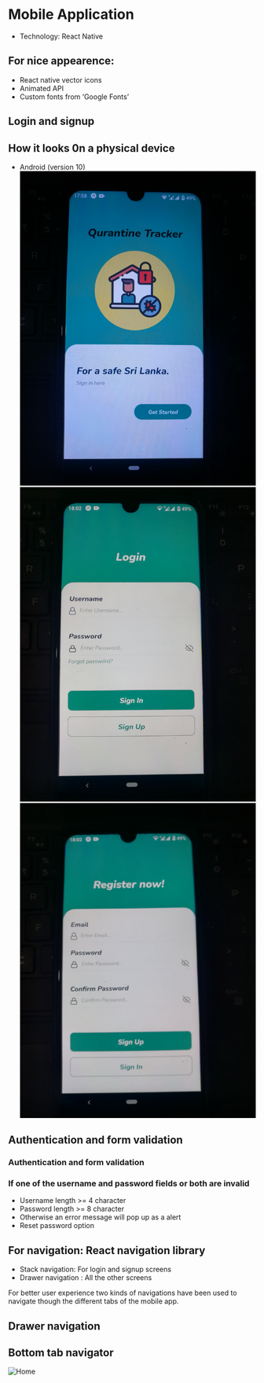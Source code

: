 # Mobile Application
  * Technology: React Native 

## For nice appearence: 
  * React native vector icons
  * Animated API
  * Custom fonts from ‘Google Fonts’
  
## Login and signup

## How it looks 0n a physical device
  * Android (version 10)
  ![Splash](img/IMG_20210202_175855.jpg)
  ![Login](img/IMG_20210202_180242.jpg)
  ![Signup](img/IMG_20210202_180300.jpg)
  
## Authentication and form validation
 
### Authentication and form validation

### If one of the username and password fields or both are invalid

* Username length >=  4 character
* Password length >=  8 character
* Otherwise an error message will pop up as a alert
* Reset password option

## For navigation: React navigation library
* Stack navigation: For login and signup screens
* Drawer navigation : All the other screens

For better user experience two kinds of navigations have been used to navigate though the different tabs of the mobile app.

## Drawer navigation

## Bottom tab navigator

 ![Home](img/home.png)
